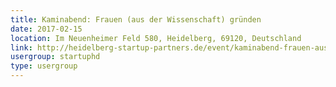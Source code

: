 ```yaml
---
title: Kaminabend: Frauen (aus der Wissenschaft) gründen
date: 2017-02-15
location: Im Neuenheimer Feld 580, Heidelberg, 69120, Deutschland
link: http://heidelberg-startup-partners.de/event/kaminabend-frauen-aus-der-wissenschaft-gruenden/
usergroup: startuphd
type: usergroup
---
```

